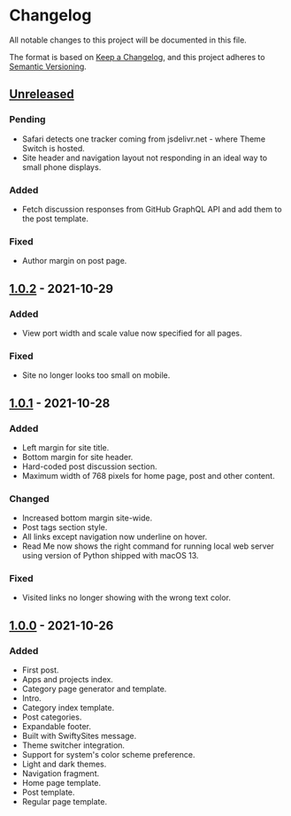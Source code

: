 # Changelog
All notable changes to this project will be documented in this file.

The format is based on [Keep a Changelog](https://keepachangelog.com/en/1.0.0/), and this project adheres to [Semantic Versioning](https://semver.org/spec/v2.0.0.html).

## [Unreleased]
### Pending
- Safari detects one tracker coming from jsdelivr.net - where Theme Switch is hosted.
- Site header and navigation layout not responding in an ideal way to small phone displays.

### Added
- Fetch discussion responses from GitHub GraphQL API and add them to the post template.

### Fixed
- Author margin on post page.

## [1.0.2] - 2021-10-29
### Added
- View port width and scale value now specified for all pages.

### Fixed
- Site no longer looks too small on mobile.

## [1.0.1] - 2021-10-28
### Added
- Left margin for site title.
- Bottom margin for site header.
- Hard-coded post discussion section.
- Maximum width of 768 pixels for home page, post and other content.

### Changed
- Increased bottom margin site-wide.
- Post tags section style.
- All links except navigation now underline on hover.
- Read Me now shows the right command for running local web server using version of Python shipped with macOS 13.

### Fixed
- Visited links no longer showing with the wrong text color.

## [1.0.0] - 2021-10-26
### Added
- First post.
- Apps and projects index.
- Category page generator and template.
- Intro.
- Category index template.
- Post categories.
- Expandable footer.
- Built with SwiftySites message.
- Theme switcher integration.
- Support for system's color scheme preference.
- Light and dark themes.
- Navigation fragment.
- Home page template.
- Post template.
- Regular page template.

[Unreleased]: https://github.com/diegolavalle/website/compare/1.0.1...HEAD
[1.0.2]: https://github.com/diegolavalle/website/compare/1.0.1...1.0.2
[1.0.1]: https://github.com/diegolavalle/website/compare/1.0.0...1.0.1
[1.0.0]: https://github.com/diegolavalle/website/releases/tag/1.0.0

